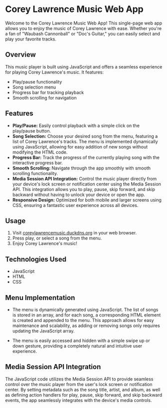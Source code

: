 # Corey Lawrence Music Web App

Welcome to the Corey Lawrence Music Web App! This single-page web app allows you to enjoy the music of Corey Lawrence with ease. Whether you're a fan of "Waubash Cannonball" or "Doc's Guitar," you can easily select and play your favorite tracks.

## Overview

This music player is built using JavaScript and offers a seamless experience for playing Corey Lawrence's music. It features:

- Play/pause functionality
- Song selection menu
- Progress bar for tracking playback
- Smooth scrolling for navigation

## Features

- **Play/Pause:** Easily control playback with a simple click on the play/pause button.
- **Song Selection:** Choose your desired song from the menu, featuring a list of Corey Lawrence's tracks. The menu is implemented dynamically using JavaScript, allowing for easy addition of new songs without modifying the HTML code.
- **Progress Bar:** Track the progress of the currently playing song with the interactive progress bar.
- **Smooth Scrolling:** Navigate through the app smoothly with smooth scrolling functionality.
- **Media Session API Integration:** Control the music player directly from your device's lock screen or notification center using the Media Session API. This integration allows you to play, pause, skip forward, and skip backward without having to unlock your device or open the app.
- **Responsive Design:** Optimized for both mobile and larger screens using CSS, ensuring a fantastic user experience across all devices.


## Usage

1. Visit [coreylawrencemusic.duckdns.org](coreylawrencemusic.duckdns.org) in your web browser.
2. Press play, or select a song from the menu.
3. Enjoy Corey Lawrence's music!

## Technologies Used

- JavaScript
- HTML
- CSS

## Menu Implementation

- The menu is dynamically generated using JavaScript. The list of songs is stored in an array, and for each song, a corresponding HTML element is created and appended to the menu. This approach allows for easy maintenance and scalability, as adding or removing songs only requires updating the JavaScript array.

- The menu is easily accessed and hidden with a simple swipe up or down gesture, providing a completely natural and intuitive user experience.

## Media Session API Integration

The JavaScript code utilizes the Media Session API to provide seamless control over the music player from the user's lock screen or notification center. By setting metadata such as the song title, artist, and album, as well as defining action handlers for play, pause, skip forward, and skip backward events, the app seamlessly integrates with the device's media controls.
